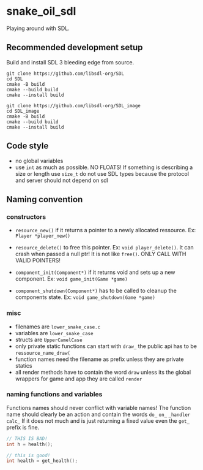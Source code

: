 # snake_oil_sdl

Playing around with SDL.

## Recommended development setup

Build and install SDL 3 bleeding edge from source.

```
git clone https://github.com/libsdl-org/SDL
cd SDL
cmake -B build
cmake --build build
cmake --install build

git clone https://github.com/libsdl-org/SDL_image
cd SDL_image
cmake -B build
cmake --build build
cmake --install build
```

## Code style

- no global variables
- use ``int`` as much as possible. NO FLOATS! If something is describing a size or length use ``size_t``
  do not use SDL types because the protocol and server should not depend on sdl

## Naming convention

### constructors

- `resource_new()` if it returns a pointer to a newly allocated ressource. Ex: ``Player *player_new()``
- `resource_delete()` to free this pointer. Ex: ``void player_delete()``. It can crash when passed a null ptr! It is not like ``free()``. ONLY CALL WITH VALID POINTERS!

- `component_init(Component*)` if it returns void and sets up a new component. Ex: ``void game_init(Game *game)``
- `component_shutdown(Component*)` has to be called to cleanup the components state. Ex: ``void game_shutdown(Game *game)``

### misc

- filenames are ``lower_snake_case.c``
- variables are ``lower_snake_case``
- structs are ``UpperCamelCase``
- only private static functions can start with ``draw_`` the public api has to be ``ressource_name_draw(``
- function names need the filename as prefix unless they are private statics
- all render methods have to contain the word ``draw`` unless its the global wrappers for game and app they are called ``render``

### naming functions and variables

Functions names should never conflict with variable names!
The function name should clearly be an action and contain the words ``do_`` ``on_`` ``_handler`` ``calc_``
If it does not much and is just returning a fixed value even the ``get_`` prefix is fine.

```c
// THIS IS BAD!
int h = health();

// this is good!
int health = get_health();
```

